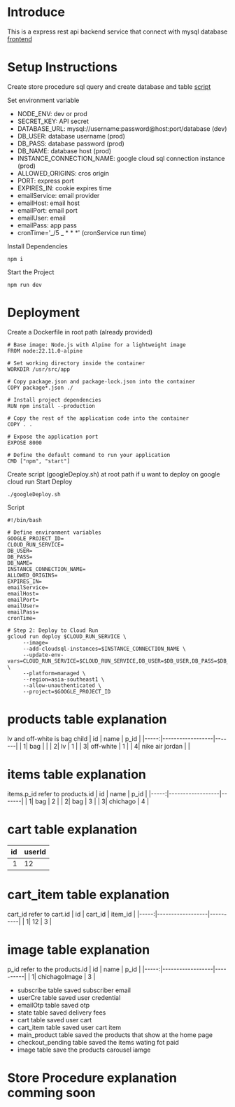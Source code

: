 # Introduce

This is a express rest api backend service that connect with mysql database [frontend](https://github.com/secretMan255/Hardware-portal)

# Setup Instructions

Create store procedure sql query and create database and table [script](https://github.com/secretMan255/Rest-API-and-Mysql-Service/tree/main/db)

Set environment variable

-    NODE_ENV: dev or prod
-    SECRET_KEY: API secret
-    DATABASE_URL: mysql://username:password@host:port/database (dev)
-    DB_USER: database username (prod)
-    DB_PASS: database password (prod)
-    DB_NAME: database host (prod)
-    INSTANCE_CONNECTION_NAME: google cloud sql connection instance (prod)
-    ALLOWED_ORIGINS: cros origin
-    PORT: express port
-    EXPIRES_IN: cookie expires time
-    emailService: email provider
-    emailHost: email host
-    emailPort: email port
-    emailUser: email
-    emailPass: app pass
-    cronTime='_/5 _ \* \* \*' (cronService run time)

Install Dependencies

```
npm i
```

Start the Project

```
npm run dev
```

# Deployment

Create a Dockerfile in root path (already provided)

```
# Base image: Node.js with Alpine for a lightweight image
FROM node:22.11.0-alpine

# Set working directory inside the container
WORKDIR /usr/src/app

# Copy package.json and package-lock.json into the container
COPY package*.json ./

# Install project dependencies
RUN npm install --production

# Copy the rest of the application code into the container
COPY . .

# Expose the application port
EXPOSE 8000

# Define the default command to run your application
CMD ["npm", "start"]

```

Create script (googleDeploy.sh) at root path if u want to deploy on google cloud run
Start Deploy

```
./googleDeploy.sh
```

Script

```
#!/bin/bash

# Define environment variables
GOOGLE_PROJECT_ID=
CLOUD_RUN_SERVICE=
DB_USER=
DB_PASS=
DB_NAME=
INSTANCE_CONNECTION_NAME=
ALLOWED_ORIGINS=
EXPIRES_IN=
emailService=
emailHost=
emailPort=
emailUser=
emailPass=
cronTime=

# Step 2: Deploy to Cloud Run
gcloud run deploy $CLOUD_RUN_SERVICE \
     --image=
     --add-cloudsql-instances=$INSTANCE_CONNECTION_NAME \
     --update-env-vars=CLOUD_RUN_SERVICE=$CLOUD_RUN_SERVICE,DB_USER=$DB_USER,DB_PASS=$DB_PASS,DB_NAME=$DB_NAME,INSTANCE_CONNECTION_NAME=$INSTANCE_CONNECTION_NAME,EXPIRES_IN=$EXPIRES_IN,emailService=$emailService,emailHost=$emailHost,emailPort=$emailPort,emailUser=$emailUser,emailPass=$emailPass,cronTime=$cronTime \
     --platform=managed \
     --region=asia-southeast1 \
     --allow-unauthenticated \
     --project=$GOOGLE_PROJECT_ID

```

# products table explanation

lv and off-white is bag child
| id | name | p_id |
|-----:|------------------|-------|
| 1| bag | |
| 2| lv | 1 |
| 3| off-white | 1 |
| 4| nike air jordan | |

# items table explanation

items.p_id refer to products.id
| id | name | p_id |
|-----:|------------------|-------|
| 1| bag | 2 |
| 2| bag | 3 |
| 3| chichago | 4 |

# cart table explanation

|  id | userId |
| --: | ------ |
|   1 | 12     |

# cart_item table explanation

cart_id refer to cart.id
| id | cart_id | item_id |
|-----:|------------------|----------|
| 1| 12 | 3 |

# image table explanation

p_id refer to the products.id
| id | name | p_id |
|-----:|------------------|----------|
| 1| chichagoImage | 3 |

-    subscribe table saved subscriber email
-    userCre table saved user credential
-    emailOtp table saved otp
-    state table saved delivery fees
-    cart table saved user cart
-    cart_item table saved user cart item
-    main_product table saved the products that show at the home page
-    checkout_pending table saved the items wating fot paid
-    image table save the products carousel iamge

# Store Procedure explanation comming soon

